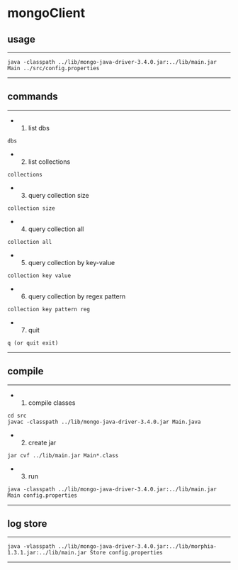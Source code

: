 # mongoClient

## usage

----------------------------------

```
java -classpath ../lib/mongo-java-driver-3.4.0.jar:../lib/main.jar Main ../src/config.properties
```
----------------------------------


## commands
----------------------------------

* 1. list dbs
```
dbs
```

* 2. list collections
```
collections
```

* 3. query collection size
```
collection size
```

* 4. query collection all
```
collection all
```
 
* 5. query collection by key-value
```
collection key value
```

* 6. query collection by regex pattern
```
collection key pattern reg
```

* 7. quit
```
q (or quit exit)
```

----------------------------------


## compile
----------------------------------
* 1. compile classes
```
cd src
javac -classpath ../lib/mongo-java-driver-3.4.0.jar Main.java
```

* 2. create jar
```
jar cvf ../lib/main.jar Main*.class
```

* 3. run
```
java -classpath ../lib/mongo-java-driver-3.4.0.jar:../lib/main.jar Main config.properties
```
----------------------------------

## log store
----------------------------------
```
java -vlasspath ../lib/mongo-java-driver-3.4.0.jar:../lib/morphia-1.3.1.jar:../lib/main.jar Store config.properties
```
----------------------------------

